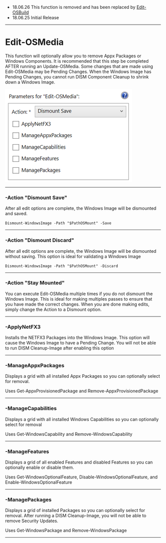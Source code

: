 * 18.06.26 This function is removed and has been replaced by [Edit-OSBuild](/osmedia/reference/edit-osbuild.md)
* 18.06.25 Initial Release

---

# Edit-OSMedia

This function will optionally allow you to remove Appx Packages or Windows Components.  It is recommended that this step be completed AFTER running an Update-OSMedia.  Some changes that are made using Edit-OSMedia may be Pending Changes.  When the Windows Image has Pending Changes, you cannot run DISM Component Cleanup to shrink down a Windows Image.

![](/assets/2018-06-24_22-35-01.png)

---

### -Action "Dismount Save"

After all edit options are complete, the Windows Image will be dismounted and saved.

```
Dismount-WindowsImage -Path "$PathOSMount" -Save
```

---

### -Action "Dismount Discard"

After all edit options are complete, the Windows Image will be dismounted without saving.  This option is ideal for validating a Windows Image

```
Dismount-WindowsImage -Path "$PathOSMount" -Discard
```

---

### -Action "Stay Mounted"

You can execute Edit-OSMedia multiple times if you do not dismount the Windows Image.  This is ideal for making multiples passes to ensure that you have made the correct changes.  When you are done making edits, simply change the Action to a Dismount option.

---

### -ApplyNetFX3

Installs the NETFX3 Packages into the Windows Image.  This option will cause the Windows Image to have a Pending Change.  You will not be able to run DISM Cleanup-Image after enabling this option

---

### -ManageAppxPackages

Displays a grid with all installed Appx Packages so you can optionally select for removal.

Uses Get-AppxProvisionedPackage and Remove-AppxProvisionedPackage

---

### -ManageCapabilities

Displays a grid with all installed Windows Capabilities so you can optionally select for removal

Uses Get-WindowsCapability and Remove-WindowsCapability

---

### -ManageFeatures

Displays a grid of all enabled Features and disabled Features so you can optionally enable or disable them.

Uses Get-WindowsOptionalFeature, Disable-WindowsOptionalFeature, and Enable-WindowsOptionalFeature

---

### -ManagePackages

Displays a grid of installed Packages so you can optionally select for removal.  After running a DISM Cleanup-Image, you will not be able to remove Security Updates.

Uses Get-WindowsPackage and Remove-WindowsPackage

---



